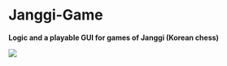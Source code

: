 # Janggi-Game

**Logic and a playable GUI for games of Janggi (Korean chess)**

![](JanggiGameDemo.gif)
